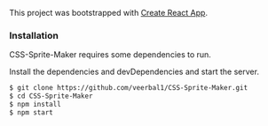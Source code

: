 This project was bootstrapped with [Create React App](https://github.com/facebook/create-react-app).

### Installation

CSS-Sprite-Maker requires some dependencies to run.

Install the dependencies and devDependencies and start the server.

```sh
$ git clone https://github.com/veerbal1/CSS-Sprite-Maker.git
$ cd CSS-Sprite-Maker
$ npm install
$ npm start
```
